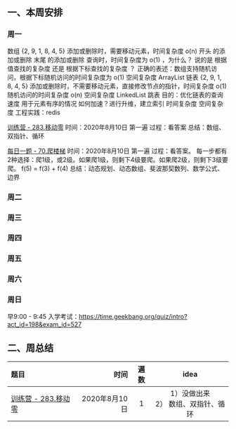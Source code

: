 
## 一、本周安排


### 周一

数组
    {2, 9, 1, 8, 4, 5}
    添加或删除时，需要移动元素，时间复杂度 o(n)
    开头 的添加或删除
    末尾 的添加或删除
    查询时，时间复杂度为 o(1) ，为什么？ 说的是 根据值查找的复杂度 还是 根据下标查找的复杂度 ？
        正确的表述：数组支持随机访问，根据下标随机访问的时间复杂度为 o(1)
    空间复杂度
    ArrayList
链表
    {2, 9, 1, 8, 4, 5}
    添加或删除时，不需要移动元素，直接修改节点的指针，时间复杂度 o(1)
    随机访问的时间复杂度 o(n)
    空间复杂度
    LinkedList
跳表
    目的：优化链表的查询速度
    用于元素有序的情况
    如何加速？进行升维，建立索引
    时间复杂度
    空间复杂度
    工程实践：redis

[训练营 - 283.移动零](https://leetcode-cn.com/problems/move-zeroes/)
    时间：2020年8月10日  第一遍
    过程：看答案
    总结：数组、双指针、循环
    
[每日一题 - 70.爬楼梯](https://leetcode-cn.com/problems/climbing-stairs/)
    时间：2020年8月10日  第一遍
    过程：看答案。
        每一步都有2种选择：爬1级，或2级。如果爬1级，则剩下4级要爬。如果爬2级，则剩下3级要爬。
        f(5) = f(3) + f(4)
    总结：动态规划、动态数组、斐波那契数列、数学公式、边界
        

### 周二


### 周三


### 周四


### 周五


### 周六


### 周日

早9:00 - 9:45
入学考试：https://time.geekbang.org/quiz/intro?act_id=198&exam_id=527



## 二、周总结


| 题目 | 时间 | 遍数 |  idea |
| :-----| ----: | :----: | :----: |
| [训练营 - 283.移动零](https://leetcode-cn.com/problems/move-zeroes/) | 2020年8月10日 | 1 |   1）没做出来 <br> 2） 数组、双指针、循环   | 


